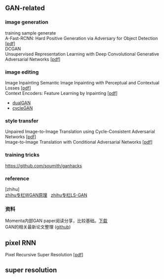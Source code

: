 ## GAN-related 
### image generation
training sample generate  
A-Fast-RCNN: Hard Positive Generation via Adversary for Object Detection [[pdf](https://arxiv.org/abs/1704.03414)]  
DCGAN  
Unsupervised Representation Learning with Deep Convolutional Generative Adversarial Networks [[pdf](https://arxiv.org/abs/1511.06434)]  

### image editing
Image Inpainting
Semantic Image Inpainting with Perceptual and Contextual Losses [[pdf](https://arxiv.org/abs/1607.07539)]  
Context Encoders: Feature Learning by Inpainting [[pdf](https://arxiv.org/abs/1604.07379)]  
- [dualGAN](https://github.com/duxingren14/DualGAN)  
- [cycleGAN](https://github.com/junyanz/CycleGAN)  

### style transfer
Unpaired Image-to-Image Translation using Cycle-Consistent Adversarial Networks [[pdf](https://arxiv.org/abs/1703.10593)]  
Image-to-Image Translation with Conditional Adversarial Networks [[pdf](https://arxiv.org/abs/1611.07004)]  

### training tricks
https://github.com/soumith/ganhacks

### reference  
[zhihu]  
[zhihu专栏WGAN原理](https://zhuanlan.zhihu.com/p/25071913)         
[zhihu专栏LS-GAN](https://zhuanlan.zhihu.com/p/25204020?group_id=818602658100305920) 

### 资料
Momenta内部GAN paper阅读分享，比较基础。[下载](https://pan.baidu.com/s/1dFKfTtR)  
GAN的相关最新论文整理 ([github](https://github.com/zhangqianhui/AdversarialNetsPapers))

## pixel RNN  
Pixel Recursive Super Resolution [[pdf](https://arxiv.org/abs/1702.00783)]


## super resolution  

